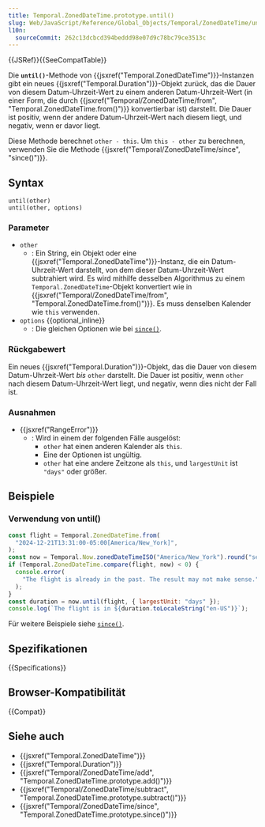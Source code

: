 ```yaml
---
title: Temporal.ZonedDateTime.prototype.until()
slug: Web/JavaScript/Reference/Global_Objects/Temporal/ZonedDateTime/until
l10n:
  sourceCommit: 262c13dcbcd394beddd98e07d9c78bc79ce3513c
---
```


{{JSRef}}{{SeeCompatTable}}

Die **`until()`**-Methode von {{jsxref("Temporal.ZonedDateTime")}}-Instanzen gibt ein neues {{jsxref("Temporal.Duration")}}-Objekt zurück, das die Dauer von diesem Datum-Uhrzeit-Wert zu einem anderen Datum-Uhrzeit-Wert (in einer Form, die durch {{jsxref("Temporal/ZonedDateTime/from", "Temporal.ZonedDateTime.from()")}} konvertierbar ist) darstellt. Die Dauer ist positiv, wenn der andere Datum-Uhrzeit-Wert nach diesem liegt, und negativ, wenn er davor liegt.

Diese Methode berechnet `other - this`. Um `this - other` zu berechnen, verwenden Sie die Methode {{jsxref("Temporal/ZonedDateTime/since", "since()")}}.

## Syntax

```js-nolint
until(other)
until(other, options)
```

### Parameter

- `other`
  - : Ein String, ein Objekt oder eine {{jsxref("Temporal.ZonedDateTime")}}-Instanz, die ein Datum-Uhrzeit-Wert darstellt, von dem dieser Datum-Uhrzeit-Wert subtrahiert wird. Es wird mithilfe desselben Algorithmus zu einem `Temporal.ZonedDateTime`-Objekt konvertiert wie in {{jsxref("Temporal/ZonedDateTime/from", "Temporal.ZonedDateTime.from()")}}. Es muss denselben Kalender wie `this` verwenden.
- `options` {{optional_inline}}
  - : Die gleichen Optionen wie bei [`since()`](/de/docs/Web/JavaScript/Reference/Global_Objects/Temporal/ZonedDateTime/since#options).

### Rückgabewert

Ein neues {{jsxref("Temporal.Duration")}}-Objekt, das die Dauer von diesem Datum-Uhrzeit-Wert _bis_ `other` darstellt. Die Dauer ist positiv, wenn `other` nach diesem Datum-Uhrzeit-Wert liegt, und negativ, wenn dies nicht der Fall ist.

### Ausnahmen

- {{jsxref("RangeError")}}
  - : Wird in einem der folgenden Fälle ausgelöst:
    - `other` hat einen anderen Kalender als `this`.
    - Eine der Optionen ist ungültig.
    - `other` hat eine andere Zeitzone als `this`, und `largestUnit` ist `"days"` oder größer.

## Beispiele

### Verwendung von until()

```js
const flight = Temporal.ZonedDateTime.from(
  "2024-12-21T13:31:00-05:00[America/New_York]",
);
const now = Temporal.Now.zonedDateTimeISO("America/New_York").round("second");
if (Temporal.ZonedDateTime.compare(flight, now) < 0) {
  console.error(
    "The flight is already in the past. The result may not make sense.",
  );
}
const duration = now.until(flight, { largestUnit: "days" });
console.log(`The flight is in ${duration.toLocaleString("en-US")}`);
```

Für weitere Beispiele siehe [`since()`](/de/docs/Web/JavaScript/Reference/Global_Objects/Temporal/ZonedDateTime/since).

## Spezifikationen

{{Specifications}}

## Browser-Kompatibilität

{{Compat}}

## Siehe auch

- {{jsxref("Temporal.ZonedDateTime")}}
- {{jsxref("Temporal.Duration")}}
- {{jsxref("Temporal/ZonedDateTime/add", "Temporal.ZonedDateTime.prototype.add()")}}
- {{jsxref("Temporal/ZonedDateTime/subtract", "Temporal.ZonedDateTime.prototype.subtract()")}}
- {{jsxref("Temporal/ZonedDateTime/since", "Temporal.ZonedDateTime.prototype.since()")}}
